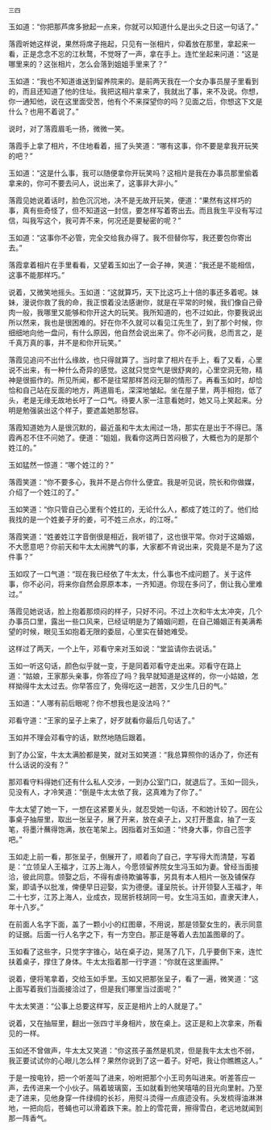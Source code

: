     三四 

   玉如道：“你把那芦席多掀起一点来，你就可以知道什么是出头之日这一句话了。”

   落霞听她这样说，果然将席子拖起，只见有一张相片，仰着放在那里，拿起来一看，正是念念不忘的江秋鹜，不觉呀了一声，拿在手上。连忙坐起来问道：“这是哪里来的？这张相片，怎么会落到姐姐手里来了？”

   玉如道：“我也不知道谁送到留养院来的。是前两天我在一个女办事员屋子里看到的，而且还知道了他的住址。我把这相片拿来了，我就出了事，来不及说。你想，你一通知他，说在这里面受苦，他有个不来探望你的吗？见面之后，你想这下文是什么？也用不着说了。”

   说时，对了落霞眉毛一扬，微微一笑。

   落霞手上拿了相片，不住地看着，摇了头笑道：“哪有这事，你不要是拿我开玩笑的吧？”

   玉如道：“这是什么事，我可以随便拿你开玩笑吗？这相片是我在办事员那里偷着拿来的，你可不要去问人，说出来了，这事非大非小。”

   落霞见她说着话时，脸色沉沉地，决不是无故开玩笑，便道：“果然有这样巧的事，真有些奇怪了，但不知道这一封信，要怎样写着寄出去。而且我生平没有写过信，叫我写这个，我可弄不来，何况还是要秘密的呢？”

   玉如道：“这事你不必管，完全交给我办得了。我不但替你写，我还要包你寄出去。”

   落霞拿着相片在手里看看，又望着玉如出了一会子神，笑道：“我还是不能相信，这事不能那样巧。”

   说着，又微笑地摇头。玉如道：“这就算巧，天下比这巧上十倍的事还多着呢。妹妹，漫说你救了我的命，我正恨着没法感谢你，就是在平常的时候，我们像自己骨肉一般，我哪里又能够和你开这大的玩笑。我所知道的，也不过如此，你要我说出所以然来，我也是很困难的。好在你不久就可以看见江先生了，到了那个时候，你细细地向他一盘问，有什么原因，他自然会说出来了。你不必问我，总而言之，是千真万真的事，并不是和你开玩笑。”

   落霞见追问不出什么缘故，也只得就算了。当时拿了相片在手上，看了又看，心里说不出来，有一种什么奇异的感觉。这就只觉空气是很舒爽的，心里空洞无物，精神是很振作的。所见所闻，都不是往常那样苦闷无聊的情形了。再看玉如时，却恰恰和自己站在反面的地方，两道眉毛，深深地皱起。坐在屋子里，两手相抱，低了头，老是无缘无故地长吁了一口气。待要人家一注意看她时，她又马上笑起来。分明是勉强装出这个样子，要遮盖她那愁容。

   落霞知道她为人是很沉默的，最近虽和牛太太闹过一场，那实在是出于不得已。落霞再忍不住不问她了。便道：“姐姐，我看你这两日苦闷极了，大概也为的是那个姓江的。”

   玉如猛然一惊道：“哪个姓江的？”

   落霞笑道：“你不要多心，我并不是占你什么便宜。我是听见说，院长和你做媒，介绍了一个姓江的了。”

   玉如笑道：“你只管自己心里有个姓扛的，无论什么人，都成了姓江的了。他们给我找的是一个姓姜子牙的姜，可不姓三点水，的江呀。”

   落霞笑道：“姓姜姓江字音倒很是相近，我听错了，这也很平常。你对于这婚姻，不大愿意吧？你前天和牛太太闹脾气的事，大家都不肯说出来，究竟是不是为了这件事？”

   玉如叹了一口气道：“现在我已经依了牛太太，什么事也不成问题了。关于这件事，你不必问，将来你自然会原原本本，一齐知道。你现在多问了，倒让我心里难过。”

   落霞见她说话，脸上抱着那烦闷的样子，只好不问。不过上次和牛太太冲突，几个办事员口里，露出一些口风来，已经证明是为了婚姻问题，在自己婚姻正有美满希望的时候，眼见玉如抱着无限的委屈，心里实在替她难受。

   这样过了两天，一个上午，邓看守来对玉如说：“堂监请你去说话。”

   玉如一听这句话，颜色似乎就一变，于是同着邓看守走出来。邓看守在路上道：“姑娘，王家那头亲事，你答应了吗？我早就知道是这样的，你一小姑娘，怎样拗得牛太太过去。你早答应了，免得吃这一趟苦，又少生几日的气。”

   玉如道：“人哪有前后眼呢？你不想我也是没法吗？”

   邓看守道：“王家的呈子上来了，好歹就看你最后几句话了。”

   玉如并不理会邓看守的话，默然地随后跟着。

   到了办公室，牛太太满脸都是笑，就对玉如笑道：“我总算照你的话办了，你还有什么话说的没有？”

   那邓看守料得她们还有什么私人交涉，一到办公室门口，就退后了。玉如一回头，见没有人，才冷笑道：“倒是牛太太依了我，这真难为了你了。”

   牛太太望了她一下，一想在这紧要关头，就忍受她一句话，不和她计较了。因在公事桌子抽屉里，取出一张呈子，展了开来，放在桌子上，又打开墨盒，抽了一支笔，将墨汁蘸得饱满，放在笔架上。因指着对玉如道：“终身大事，你自己签字吧。”

   玉如走上前一看，那张呈子，倒展开了，顺着向了自己，字写得大而清楚，写着是：“立领呈人王福才，江苏上海人，今愿领留养院女生冯玉如为妻。曾经当面接洽，彼此同意。领娶之后，不得有虐待欺骗等事，另具有本人相片一张及铺保存案，即请予以批准，俾便早日迎娶，实为德便。谨呈院长。计开领娶人王福才，年二十七岁，江苏上海人，业成衣，现居折枝胡同一号。女生冯玉如，直隶天津人，年十八岁。”

   在前面人名字下面，盖了一颗小小的红图章，不用说，那是领娶女生的，表示同意的证据。后面一行人名字之下，有一方空白。那正是等着人去加盖图章的了。

   玉如看了这些字，只觉字字锥心，站在桌子边，晃荡了几下，几乎要倒下来，连忙扶着桌子，撑住了身体。牛太太指着那一行字道：“你就在这里画押。”

   说着，便将笔拿着，交给玉如手里。玉如又把那张呈子，看了一遍，微笑道：“这上面写着我们当面接洽过了，但是我们哪里当过面呢？”

   牛太太笑道：“公事上总要这样写，反正是相片上的人就是了。”

   说着，又在抽屉里，翻出一张四寸半身相片，放在桌上。这正是和上次拿来，所看见的一样。

   玉如还不曾做声，牛太太又笑道：“你这孩子虽然是机灵，但是我牛太太也不弱，我正要试试你的心眼儿怎么样？果然你说到了这一着子。好吧，我让你瞧瞧这人。”

   于是一按电铃，把一个听差叫了进来，吩咐把那个小王司务叫进来。听差答应一声，去传进来一个小伙子。隔着玻璃窗，玉如就看到他笑嘻嘻的目光向里射。乃至走了进来，见他身穿一件绿绸的长衫，用熨斗烫得一点痕迹没有。头发梳得油淋淋地，一把向后，苍蝇也可以滑着跌下来。脸上的雪花膏，擦得雪白，老远地就闻到那一阵香气。

